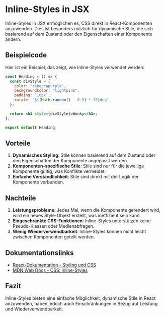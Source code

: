 # Inline-Styles in JSX

Inline-Styles in JSX ermöglichen es, CSS direkt in React-Komponenten anzuwenden. Dies ist besonders nützlich für dynamische Stile, die sich basierend auf dem Zustand oder den Eigenschaften einer Komponente ändern.

## Beispielcode

Hier ist ein Beispiel, das zeigt, wie Inline-Styles verwendet werden:

```jsx
const Heading = () => {
  const divStyle = {
    color: "rebeccapurple",
    backgroundColor: "lightpink",
    padding: `10px`,
    rotate: `${(Math.random() - 0.5) * 15}deg`,
  };

  return <h1 style={divStyle}>Wonky</h1>;
};

export default Heading;
```

## Vorteile

1. **Dynamisches Styling**: Stile können basierend auf dem Zustand oder den Eigenschaften der Komponente angepasst werden.
2. **Komponenten-spezifische Stile**: Stile sind nur für die jeweilige Komponente gültig, was Konflikte vermeidet.
3. **Einfache Verständlichkeit**: Stile sind direkt mit der Logik der Komponente verbunden.

## Nachteile

1. **Leistungsprobleme**: Jedes Mal, wenn die Komponente gerendert wird, wird ein neues Style-Objekt erstellt, was ineffizient sein kann.
2. **Eingeschränkte CSS-Funktionen**: Inline-Styles unterstützen keine Pseudo-Klassen oder Medienabfragen.
3. **Wenig Wiederverwendbarkeit**: Inline-Styles können nicht leicht zwischen Komponenten geteilt werden.

## Dokumentationslinks

- [React-Dokumentation - Styling und CSS](https://reactjs.org/docs/faq-styling.html)
- [MDN Web Docs - CSS: Inline-Styles](https://developer.mozilla.org/de/docs/Web/CSS/CSS_Inline_Styles)

## Fazit

Inline-Styles bieten eine einfache Möglichkeit, dynamische Stile in React anzuwenden, haben jedoch auch Einschränkungen in Bezug auf Leistung und Wiederverwendbarkeit.
